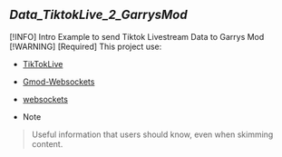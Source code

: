 **_Data_TiktokLive_2_GarrysMod_**
-
[!INFO]
Intro
Example to send Tiktok Livestream Data to Garrys Mod
[!WARNING]
[Required] 
This project use:
- [TikTokLive](https://github.com/isaackogan/TikTokLive)
- [Gmod-Websockets](https://github.com/HunterNL/Gmod-Websockets)
- [websockets](https://developer.mozilla.org/en-US/docs/Web/API/WebSockets_API)

- > [!NOTE]
> Useful information that users should know, even when skimming content.


